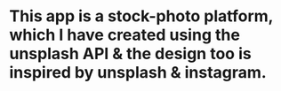 # This app is a stock-photo platform, which I have created using the unsplash API & the design too is inspired by unsplash & instagram.

